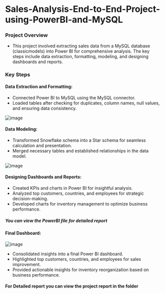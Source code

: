 # Sales-Analysis-End-to-End-Project-using-PowerBI-and-MySQL
### Project Overview
- This project involved extracting sales data from a MySQL database (classicmodels) into Power BI for comprehensive analysis. The key steps include data extraction, formatting, modeling, and designing dashboards and reports.

### Key Steps
#### Data Extraction and Formatting:

- Connected Power BI to MySQL using the MySQL connector.
- Loaded tables after checking for duplicates, column names, null values, and ensuring data consistency.

![image](https://github.com/Alankbiju3988/Sales-Analysis-End-to-End-Project-using-PowerBI-and-MySQL/assets/97218077/2a9f9137-ba4f-47d8-9b05-15844d9139cf)


#### Data Modeling:

- Transformed Snowflake schema into a Star schema for seamless calculation and presentation.
- Merged necessary tables and established relationships in the data model.

![image](https://github.com/Alankbiju3988/Sales-Analysis-End-to-End-Project-using-PowerBI-and-MySQL/assets/97218077/4ca2fe1b-fedd-43bf-a6ad-97d8151a49a6)


#### Designing Dashboards and Reports:

- Created KPIs and charts in Power BI for insightful analysis.
- Analyzed top customers, countries, and employees for strategic decision-making.
- Developed charts for inventory management to optimize business performance.
##### You can view the PowerBI file for detailed report

#### Final Dashboard:

![image](https://github.com/Alankbiju3988/Sales-Analysis-End-to-End-Project-using-PowerBI-and-MySQL/assets/97218077/e045f99e-77c3-4774-938c-3ae7df396733)

- Consolidated insights into a final Power BI dashboard.
- Highlighted top customers, countries, and employees for sales improvement.
- Provided actionable insights for inventory reorganization based on business performance.

#### For Detailed report you can view the project report in the folder
